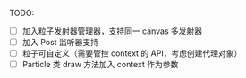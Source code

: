 TODO:
 - [ ] 加入粒子发射器管理器，支持同一 canvas 多发射器
 - [ ] 加入 Post 监听器支持
 - [ ] 粒子可自定义（需要管控 context 的 API，考虑创建代理对象）
 - [ ] Particle 类 draw 方法加入 context 作为参数